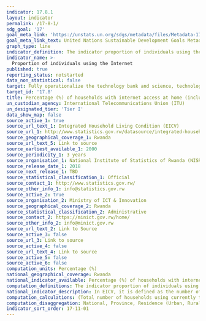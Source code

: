 ```yaml
---
indicator: 17.8.1
layout: indicator
permalink: /17-8-1/
sdg_goal: '17'
goal_meta_link: 'https://unstats.un.org/sdgs/metadata/files/Metadata-17-08-01.pdf'
goal_meta_link_text: United Nations Sustainable Development Goals Metadata (pdf 894kB)
graph_type: line
indicator_definition: The indicator proportion of individuals using the Internet is defined as the proportion of individuals who used the Internet from any location in the last three months.
indicator_name: >-
  Proportion of individuals using the Internet
published: true
reporting_status: notstarted
data_non_statistical: false
target: Fully operationalize the technology bank and science, technology and innovation capacity-building mechanism for least developed countries by 2017 and enhance the use of enabling technology, in particular information and communications technology
target_id: '17.8'
title: Percentage (%) of households with internet access at home (including through mobile phones)
un_custodian_agency: International Telecommunications Union (ITU)
un_designated_tier: 'Tier I'
data_show_map: false
source_active_1: true
source_url_text_1: Integrated Household Living Condition (EICV)
source_url_1: http://www.statistics.gov.rw/datasource/integrated-household-living-conditions-survey-eicv
source_geographical_coverage_1: Rwanda
source_url_text_5: Link to source
source_earliest_available_1: 2000
source_periodicity_1: 3 years
source_organisation_1: National Institute of Statistics of Rwanda (NISR)
source_release_date_1: 2018
source_next_release_1: TBD
source_statistical_classification_1: Official
source_contact_1: http://www.statistics.gov.rw/
source_other_info_1: info@statistics.gov.rw
source_active_2: true
source_organisation_2: Ministry of ICT & Innovation
source_geographical_coverage_2: Rwanda
source_statistical_classification_2: Administrative
source_contact_2: https://minict.gov.rw/home/
source_other_info_2: info@minict.gov.rw
source_url_text_2: Link to Source
source_active_3: false
source_url_3: Link to source
source_active_4: false
source_url_text_4: Link to source
source_active_5: false
source_active_6: false
computation_units: Percentage (%)
national_geographical_coverage: Rwanda
national_indicator_available: Percentage (%) of households with internet access at home (including through mobile phones)
computation_definitions: The indicator proportion of individuals using the Internet is defined as the proportion of individuals who currently are using the Internet from any location.
national_indicator_description: In EICV, it is defined as the number of households whose at least one member has access to the Internet (including through mobile phones) out of the total number of households expressed in percentage.
computation_calculations: (Total number of households using currently the Internet / Total number of households) * 100
computation_disaggregation: National, Province, Residence (Urban, Rural), Sex of household head, Type of habitat
indicator_sort_order: 17-11-01
---
```

